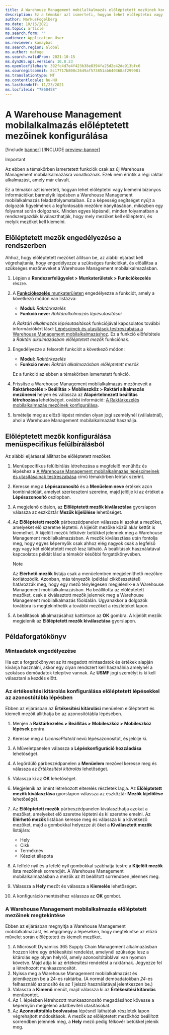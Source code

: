 ```yaml
---
title: A Warehouse Management mobilalkalmazás előléptetett mezőinek konfigurálása
description: Ez a témakör azt ismerteti, hogyan lehet előléptetni vagy kiemelni bizonyos információkat bármelyik lépésben a Warehouse Management mobilalkalmazás feladatfolyamataiban.
author: MarkusFogelberg
ms.date: 10/15/2021
ms.topic: article
ms.search.form: ''
audience: Application User
ms.reviewer: kamaybac
ms.search.region: Global
ms.author: mafoge
ms.search.validFrom: 2021-10-15
ms.dyn365.ops.version: 10.0.23
ms.openlocfilehash: 392fc4d7e4f423b38e8394fa25d2e42de913bfc6
ms.sourcegitcommit: 8c17717b800c2649af573851ab640368af299981
ms.translationtype: MT
ms.contentlocale: hu-HU
ms.lasthandoff: 11/23/2021
ms.locfileid: "7860458"
---
```

# <a name="configure-promoted-fields-for-steps-in-the-warehouse-management-mobile-app"></a>A Warehouse Management mobilalkalmazás előléptetett mezőinek konfigurálása

[!include [banner](../includes/banner.md)]
[!INCLUDE [preview-banner](../includes/preview-banner.md)]
<!--KFM: Preview until GA with 10.0.23 -->

> [!IMPORTANT]
> Az ebben a témakörben ismertetett funkciók csak az új Warehouse Management mobilalkalmazásra vonatkoznak. Ezek nem érintik a régi raktár alkalmazást, amely már elavult.

Ez a témakör azt ismerteti, hogyan lehet előléptetni vagy kiemelni bizonyos információkat bármelyik lépésben a Warehouse Management mobilalkalmazás feladatfolyamataiban. Ez a képesség segítséget nyújt a dolgozók figyelmének a legfontosabb mezőkre irányításában, miközben egy folyamat során dolgoznak. Minden egyes lépésnél, minden folyamatban a rendszergazdák kiválaszthatják, hogy mely mezőket kell előléptetni, és melyik mezőket kell kiemelni.

## <a name="enable-promoted-fields-in-your-system"></a>Előléptetett mezők engedélyezése a rendszerben

Ahhoz, hogy előléptetett mezőket állítson be, az alábbi eljárást kell végrehajtania, hogy engedélyezze a szükséges funkciókat, és előállítsa a szükséges mezőneveket a Warehouse Management mobilalkalmazásban.

1. Lépjen a **Rendszerfelügyelet \> Munkaterületek \> Funkciókezelés** részre.
1. A [**Funkciókezelés** munkaterületen](../../fin-ops-core/fin-ops/get-started/feature-management/feature-management-overview.md) engedélyezze a funkciót, amely a következő módon van listázva:

    - **Modul:** *Raktárkezelés*
    - **Funkció neve:** *Raktáralkalmazás lépésutasításai*

    A *Raktári alkalmazás lépésutasítások* funkciójával kapcsolatos további információkért lásd: [Lépéscímek és utasítások testreszabása a Warehouse Management mobilalkalmazáshoz](mobile-app-titles-instructions.md). Ez a funkció előfeltétele a *Raktári alkalmazásban előléptetett mezők* funkciónak.

1. Engedélyezze a felsorolt funkciót a következő módon:

    - **Modul:** *Raktárkezelés*
    - **Funkció neve:** *Raktári alkalmazásban előléptetett mezők*

    Ez a funkció az ebben a témakörben ismertetett funkció.

1. Frissítse a Warehouse Management mobilalkalmazás mezőneveit a **Raktárkezelés \> Beállítás \> Mobileszköz \> Raktári alkalmazás mezőnevei** helyen és válassza az **Alapértelmezett beállítás létrehozása** lehetőséget. ovábbi információ: [A Raktárkezelés mobilalkalmazás mezőinek konfigurálása](configure-app-field-names-priorities-warehouse.md).
1. Ismételje meg az előző lépést minden olyan jogi személynél (vállalatnál), ahol a Warehouse Management mobilalkalmazást használja.

## <a name="configure-promoted-fields-from-a-menu-specific-override"></a>Előléptetett mezők konfigurálása menüspecifikus felülbírálásból

Az alábbi eljárással állíthat be előléptetett mezőket.

1. Menüspecifikus felülbírálás létrehozása a megfelelő menühöz és lépéshez a [A Warehouse Management mobilalkalmazás lépéscímeinek és utasításainak testreszabása](mobile-app-titles-instructions.md) című témakörben leírtak szerint.
1. Keresse meg a **Lépésazonosító** és a **Menüelem neve** értékek azon kombinációját, amelyet szerkeszteni szeretne, majd jelölje ki az értéket a **Lépésazonosító** oszlopban.
1. A megjelenő oldalon, az **Előléptetett mezők kiválasztása** gyorslapon válassza az eszköztár **Mezők kijelölése** lehetőséget.
1. Az **Előléptetett mezők** párbeszédpanelen válassza ki azokat a mezőket, amelyeket elő szeretne léptetni. A kijelölt mezőke közül akár kettőt is kiemelhet. A kijelölt mezők félkövér betűkkel jelennek meg a Warehouse Management mobilalkalmazásban. A mezők kiválasztása után fontolja meg, hogy egyes képernyők csak ahhoz elég nagyok csak a legfelső egy vagy két előléptetett mező lesz látható. A beállítások használatával kapcsolatos példát lásd a témakör későbbi forgatókönyvében.

    > [!NOTE]
    > Az **Elérhető mezők** listája csak a menüelemben megjeleníthető mezőkre korlátozódik. Azonban, más tényezők (például cikkösszetétel) határozzák meg, hogy egy mező ténylegesen megjelenik-e a Warehouse Management mobilalkalmazásban. Ha beállította az előléptetett mezőket, csak a kiválasztott mezők jelennek meg a Warehouse Management mobilalkalmazás főoldalán. Ugyanakkor a dolgozók továbbra is megtekinthetik a további mezőket a részleteket lapon.

1. A beállítások alkalmazásához kattintson az **OK** gombra. A kijelölt mezők megjelenik az **Előléptetett mezők kiválasztása** gyorslapon.

## <a name="example-scenario"></a>Példaforgatókönyv

### <a name="enable-sample-data"></a>Mintaadatok engedélyezése

Ha ezt a forgatókönyvet az itt megadott mintaadatok és értékek alapján kívánja használni, akkor egy olyan rendszert kell használnia amelynél a szokásos demóadatok telepítve vannak. Az **USMF** jogi személyt is ki kell választani a kezdés előtt.

### <a name="configure-sales-picking-with-promoted-steps-on-the-license-plate-step"></a>Az értékesítési kitárolás konfigurálása előléptetett lépésekkel az azonostótábla lépésben

Ebben az eljárásban az **Értékesítési kitárolási** menüelem előléptetett és kiemelt mezőit állíthatja be az azonosítótábla lépésében.

1. Menjen a **Raktárkezelés \> Beállítás \> Mobileszköz \> Mobileszköz lépések** pontra.
1. Keresse meg a *LicensePlateId* nevű lépésazonosítót, és jelölje ki.
1. A Műveletpanelen válassza a **Lépéskonfiguráció hozzáadása** lehetőséget.
1. A legördülő párbeszédpanelen a **Menüelem** mezővel keresse meg és válassza az *Értékesítési kitárolás* lehetőséget.
1. Válassza ki az **OK** lehetőséget.
1. Megjelenik az imént létrehozott elterelés részletek lapja. Az **Előléptetett mezők kiválasztása** gyorslapon válassza az eszköztár **Mezők kijelölése** lehetőségét.
1. Az **Előléptetett mezők** párbeszédpanelen kiválaszthatja azokat a mezőket, amelyeket elő szeretne léptetni és ki szeretne emelni. Az **Elérhető mezők** listában keresse meg és válassza ki a következő mezőket, majd a gombokkal helyezze át őket a **Kiválasztott mezők** listájára:

    - Hely
    - Cikk
    - Terméknév
    - Készlet állapota

1. A felfelé nyíl és a lefelé nyíl gombokkal szabhatja testre a **Kijelölt mezők** lista mezőinek sorrendjét. A Warehouse Management mobilalkalmazásban a mezők az itt beállított sorrendben jelennek meg.
1. Válassza a **Hely** mezőt és válassza a **Kiemelés** lehetőséget.
1. A konfiguráció mentéséhez válassza az **OK** gombot.

### <a name="view-the-promoted-fields-in-the-warehouse-management-mobile-app"></a>A Warehouse Management mobilalkalmazás előléptetett mezőinek megtekintése

Ebben az eljárásban megnyitja a Warehouse Management mobilalkalmazást, és végigmegy a lépéseken, hogy megtekintse az előző művelet során előléptetett és kiemelt mezőket.

1. A Microsoft Dynamics 365 Supply Chain Management alkalmazásban hozzon létre egy értékesítési rendelést, amelynél szüksége lesz a kitárolás egy olyan helyről, amely azonosítótáblával van nyomon követve. Majd adja ki az értékesítési rendelést a raktárnak. Jegyezze fel a létrehozott munkaazonosítót.
1. Nyissa meg a Warehouse Management mobilalkalmazást és jelentkezzen be a 24-es raktárba. (A normál demóadatokban *24*-es felhasználó azonosító és az *1* jelszó használatával jelentkezzen be.)
1. Válassza a **Kimenő** menüt, majd válassza ki az **Értékesítési kitárolás** menüpontot.
1. Az 1. lépésben létrehozott munkaazonosító megadásához kövesse a képernyőn megjelenő adatbeviteli utasításokat.
1. Az **Azonosítótábla beolvasása** lépésnél láthatóak részletek lapon végrehajtott módosítások. A mezők az előléptetett mezőkhöz beállított sorrendben jelennek meg, a **Hely** mező pedig félkövér betűkkel jelenik meg.
